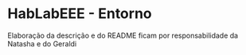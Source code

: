 # HabLabEEE - Entorno
Elaboração da descrição e do README ficam por responsabilidade da Natasha e do Geraldi
